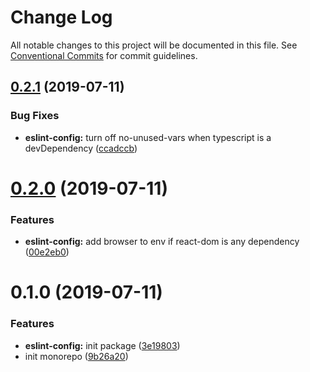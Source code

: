 # Change Log

All notable changes to this project will be documented in this file.
See [Conventional Commits](https://conventionalcommits.org) for commit guidelines.

## [0.2.1](https://github.com/iamkevinwolf/devtools/compare/v0.2.0...v0.2.1) (2019-07-11)


### Bug Fixes

* **eslint-config:** turn off no-unused-vars when typescript is a devDependency ([ccadccb](https://github.com/iamkevinwolf/devtools/commit/ccadccb))





# [0.2.0](https://github.com/iamkevinwolf/devtools/compare/v0.1.0...v0.2.0) (2019-07-11)


### Features

* **eslint-config:** add browser to env if react-dom is any dependency ([00e2eb0](https://github.com/iamkevinwolf/devtools/commit/00e2eb0))





# 0.1.0 (2019-07-11)


### Features

* **eslint-config:** init package ([3e19803](https://github.com/iamkevinwolf/devtools/commit/3e19803))
* init monorepo ([9b26a20](https://github.com/iamkevinwolf/devtools/commit/9b26a20))
